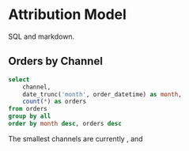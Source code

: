 # Attribution Model

SQL and markdown.

## Orders by Channel

```sql orders
select 
    channel,
    date_trunc('month', order_datetime) as month,
    count(*) as orders
from orders
group by all
order by month desc, orders desc
```

The smallest channels are currently <Value data={orders} row=5/>, <Value data={orders} row=4/> and <Value data={orders} row=3/>

<AreaChart
    title='Orders attributed to each channel'
    data={orders}
    x=month
    y=orders
    series=channel
/>

<DataTable data={orders}/>

